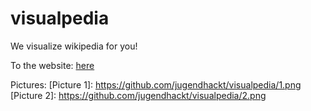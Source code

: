 # visualpedia
We visualize wikipedia for you!

To the website: [here](https://jugendhackt.github.io/visualpedia/frontend/index.html)

Pictures:
[Picture 1]: https://github.com/jugendhackt/visualpedia/1.png
[Picture 2]: https://github.com/jugendhackt/visualpedia/2.png
